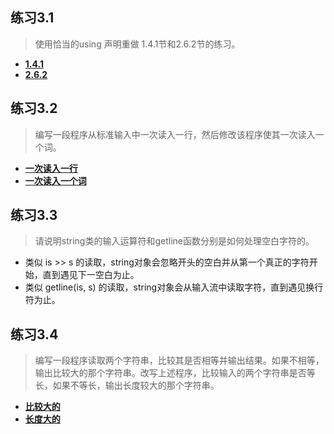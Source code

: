 ## 练习3.1

> 使用恰当的using 声明重做 1.4.1节和2.6.2节的练习。

* [**1.4.1**](3.1.a.cpp)
* [**2.6.2**](3.1.b.cpp)

## 练习3.2

> 编写一段程序从标准输入中一次读入一行，然后修改该程序使其一次读入一个词。

* [**一次读入一行**](3.2.a.cpp)
* [**一次读入一个词**](3.2.b.cpp)

## 练习3.3 

> 请说明string类的输入运算符和getline函数分别是如何处理空白字符的。

* 类似 is >> s 的读取，string对象会忽略开头的空白并从第一个真正的字符开始，直到遇见下一空白为止。
* 类似 getline(is, s) 的读取，string对象会从输入流中读取字符，直到遇见换行符为止。

## 练习3.4

> 编写一段程序读取两个字符串，比较其是否相等并输出结果。如果不相等，输出比较大的那个字符串。改写上述程序，比较输入的两个字符串是否等长，如果不等长，输出长度较大的那个字符串。

* [**比较大的**](3.4.a.cpp)
* [**长度大的**](3.4.b.cpp)